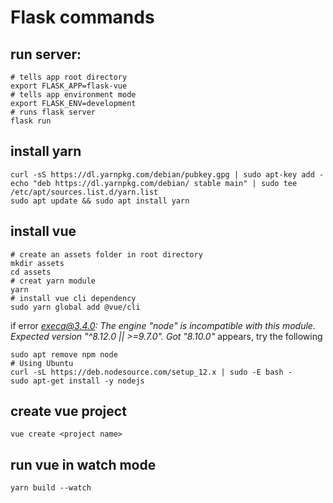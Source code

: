 # Flask commands

## run server:

```shell script
# tells app root directory
export FLASK_APP=flask-vue
# tells app environment mode
export FLASK_ENV=development
# runs flask server
flask run
```

## install yarn
```shell script
curl -sS https://dl.yarnpkg.com/debian/pubkey.gpg | sudo apt-key add -
echo "deb https://dl.yarnpkg.com/debian/ stable main" | sudo tee /etc/apt/sources.list.d/yarn.list
sudo apt update && sudo apt install yarn
```

## install vue
```
# create an assets folder in root directory
mkdir assets
cd assets
# creat yarn module
yarn
# install vue cli dependency
sudo yarn global add @vue/cli
```
if error *execa@3.4.0: The engine "node" is incompatible with this module. Expected version "^8.12.0 || >=9.7.0". Got "8.10.0"*
appears, try the following
```
sudo apt remove npm node
# Using Ubuntu
curl -sL https://deb.nodesource.com/setup_12.x | sudo -E bash -
sudo apt-get install -y nodejs
```

## create vue project
```shell script
vue create <project name>
```

## run vue in watch mode
```shell script
yarn build --watch
```
